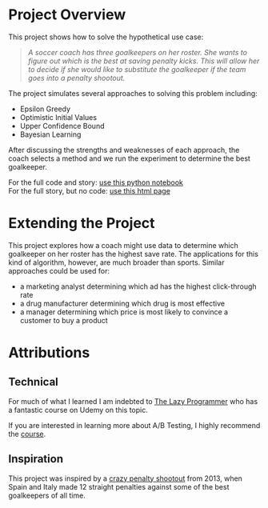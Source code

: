 # Project Overview
This project shows how to solve the hypothetical use case:

> _A soccer coach has three goalkeepers on her roster. She wants to figure out which is the best at saving penalty kicks. This will allow her to decide if she would like to substitute the goalkeeper if the team goes into a penalty shootout._ 

The project simulates several approaches to solving this problem including:
- Epsilon Greedy
- Optimistic Initial Values
- Upper Confidence Bound
- Bayesian Learning

After discussing the strengths and weaknesses of each approach, the coach selects a method and we run the experiment to determine the best goalkeeper.

For the full code and story: [use this python notebook](full_code_and_story.ipynb)  
For the full story, but no code: [use this html page](full_story.html)

# Extending the Project

This project explores how a coach might use data to determine which goalkeeper on her roster has the highest save rate. The applications for this kind of algorithm, however, are much broader than sports. Similar approaches could be used for:

- a marketing analyst determining which ad has the highest click-through rate
- a drug manufacturer determining which drug is most effective
- a manager determining which price is most likely to convince a customer to buy a product

# Attributions

## Technical
For much of what I learned I am indebted to [The Lazy Programmer](https://swirecc.udemy.com/user/lazy-programmer/) who has a fantastic course on Udemy on this topic. 

If you are interested in learning more about A/B Testing, I highly recommend the [course](https://swirecc.udemy.com/course/bayesian-machine-learning-in-python-ab-testing/). 

## Inspiration
This project was inspired by a [crazy penalty shootout](https://en.wikipedia.org/wiki/2013_FIFA_Confederations_Cup_knockout_stage#Spain_vs_Italy) from 2013, when Spain and Italy made 12 straight penalties against some of the best goalkeepers of all time. 
